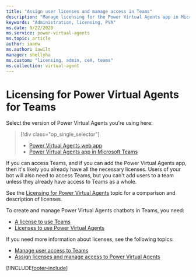 ```yaml
---
title: "Assign user licenses and manage access in Teams"
description: "Manage licensing for the Power Virtual Agents app in Microsoft Teams."
keywords: "Administration, licensing, PVA"
ms.date: 9/22/2020
ms.service: power-virtual-agents
ms.topic: article
author: iaanw
ms.author: iawilt
manager: shellyha
ms.custom: "licensing, admin, ceX, teams"
ms.collection: virtual-agent
---
```


# Licensing for Power Virtual Agents for Teams

Select the version of Power Virtual Agents you're using here:

> [!div class="op_single_selector"]
> - [Power Virtual Agents web app](../requirements-licensing.md)
> - [Power Virtual Agents app in Microsoft Teams](requirements-licensing-teams.md)




If you can access Teams, and if you can add the Power Virtual Agents app, then it's likely you already have all the necessary licenses. Users of your bot will also need to access Teams, but you can't add users to a team unless they already have access to Teams as a whole.

See the [Licensing for Power Virtual Agents](../requirements-licensing-subscriptions.md) topic for a comparison and description of licenses.

To create and manage Power Virtual Agents chatbots in Teams, you need:

- [A license to use Teams](/MicrosoftTeams/user-access)
- [Licenses to use Power Virtual Agents](../requirements-licensing.md)

If you need more information about licenses, see the following topics:

- [Manage user access to Teams](/MicrosoftTeams/user-access)
- [Assign licenses and manage access to Power Virtual Agents](../requirements-licensing.md)









[!INCLUDE[footer-include](../includes/footer-banner.md)]